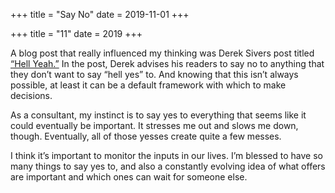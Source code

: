 +++
title = "Say No"
date = 2019-11-01
+++

+++
title = "11"
date = 2019
+++

A blog post that really influenced my thinking was Derek Sivers post titled [“Hell Yeah.”][1] In the post, Derek advises his readers to say no to anything that they don’t want to say “hell yes” to. And knowing that this isn’t always possible, at least it can be a default framework with which to make decisions.

As a consultant, my instinct is to say yes to everything that seems like it could eventually be important. It stresses me out and slows me down, though. Eventually, all of those yesses create quite a few messes. 

I think it’s important to monitor the inputs in our lives. I’m blessed to have so many things to say yes to, and also a constantly evolving idea of what offers are important and which ones can wait for someone else.

 [1]: https://sivers.org/hellyeah